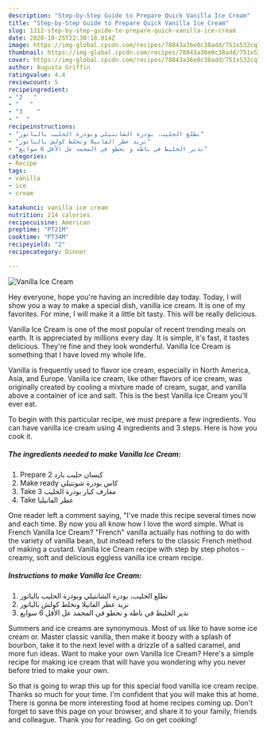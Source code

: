 ```yaml
---
description: "Step-by-Step Guide to Prepare Quick Vanilla Ice Cream"
title: "Step-by-Step Guide to Prepare Quick Vanilla Ice Cream"
slug: 1112-step-by-step-guide-to-prepare-quick-vanilla-ice-cream
date: 2020-10-25T22:30:18.014Z
image: https://img-global.cpcdn.com/recipes/78843a36e0c38add/751x532cq70/vanilla-ice-cream-recipe-main-photo.jpg
thumbnail: https://img-global.cpcdn.com/recipes/78843a36e0c38add/751x532cq70/vanilla-ice-cream-recipe-main-photo.jpg
cover: https://img-global.cpcdn.com/recipes/78843a36e0c38add/751x532cq70/vanilla-ice-cream-recipe-main-photo.jpg
author: Augusta Griffin
ratingvalue: 4.4
reviewcount: 5
recipeingredient:
- "2   "
- "   "
- "3    "
- "  "
recipeinstructions:
- "نطلع الحليب، بودرة الشانتيلي وبودرة الحليب بالباتور"
- "نزيد عطر الفانيلا ونخلط كولش بالباتور"
- "ندير الخليط في باطة و نحطو في المجمد عل الأقل 6 سوايع"
categories:
- Recipe
tags:
- vanilla
- ice
- cream

katakunci: vanilla ice cream 
nutrition: 214 calories
recipecuisine: American
preptime: "PT21M"
cooktime: "PT34M"
recipeyield: "2"
recipecategory: Dinner

---
```



![Vanilla Ice Cream](https://img-global.cpcdn.com/recipes/78843a36e0c38add/751x532cq70/vanilla-ice-cream-recipe-main-photo.jpg)

Hey everyone, hope you're having an incredible day today. Today, I will show you a way to make a special dish, vanilla ice cream. It is one of my favorites. For mine, I will make it a little bit tasty. This will be really delicious.

Vanilla Ice Cream is one of the most popular of recent trending meals on earth. It is appreciated by millions every day. It is simple, it's fast, it tastes delicious. They're fine and they look wonderful. Vanilla Ice Cream is something that I have loved my whole life.

Vanilla is frequently used to flavor ice cream, especially in North America, Asia, and Europe. Vanilla ice cream, like other flavors of ice cream, was originally created by cooling a mixture made of cream, sugar, and vanilla above a container of ice and salt. This is the best Vanilla Ice Cream you&#39;ll ever eat.


To begin with this particular recipe, we must prepare a few ingredients. You can have vanilla ice cream using 4 ingredients and 3 steps. Here is how you cook it.

<!--inarticleads1-->

##### The ingredients needed to make Vanilla Ice Cream:

1. Prepare 2 كيسان حليب بارد
1. Make ready  كاس بودرة شونتيلي
1. Take 3 مغارف كبار بودرة الحليب
1. Take  عطر الفانيليا


One reader left a comment saying, &#34;I&#39;ve made this recipe several times now and each time. By now you all know how I love the word simple. What is French Vanilla Ice Cream? &#34;French&#34; vanilla actually has nothing to do with the variety of vanilla bean, but instead refers to the classic French method of making a custard. Vanilla Ice Cream recipe with step by step photos - creamy, soft and delicious eggless vanilla ice cream recipe. 

<!--inarticleads2-->

##### Instructions to make Vanilla Ice Cream:

1. نطلع الحليب، بودرة الشانتيلي وبودرة الحليب بالباتور
1. نزيد عطر الفانيلا ونخلط كولش بالباتور
1. ندير الخليط في باطة و نحطو في المجمد عل الأقل 6 سوايع


Summers and ice creams are synonymous. Most of us like to have some ice cream or. Master classic vanilla, then make it boozy with a splash of bourbon, take it to the next level with a drizzle of a salted caramel, and more fun ideas. Want to make your own Vanilla Ice Cream? Here&#39;s a simple recipe for making ice cream that will have you wondering why you never before tried to make your own. 

So that is going to wrap this up for this special food vanilla ice cream recipe. Thanks so much for your time. I'm confident that you will make this at home. There is gonna be more interesting food at home recipes coming up. Don't forget to save this page on your browser, and share it to your family, friends and colleague. Thank you for reading. Go on get cooking!
